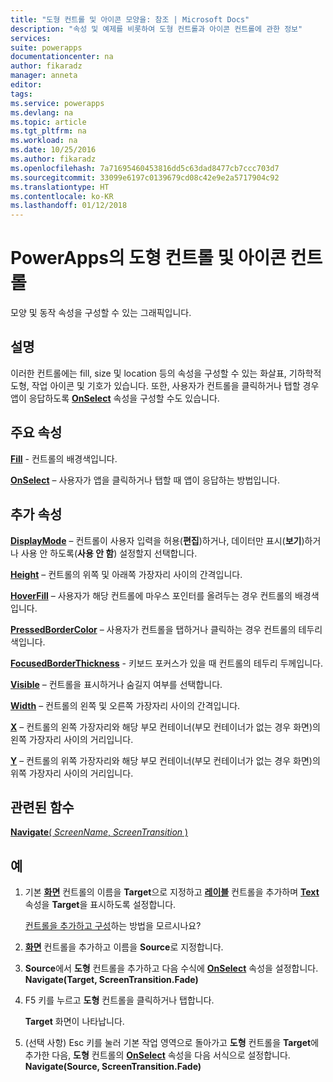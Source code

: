 ```yaml
---
title: "도형 컨트롤 및 아이콘 모양을: 참조 | Microsoft Docs"
description: "속성 및 예제를 비롯하여 도형 컨트롤과 아이콘 컨트롤에 관한 정보"
services: 
suite: powerapps
documentationcenter: na
author: fikaradz
manager: anneta
editor: 
tags: 
ms.service: powerapps
ms.devlang: na
ms.topic: article
ms.tgt_pltfrm: na
ms.workload: na
ms.date: 10/25/2016
ms.author: fikaradz
ms.openlocfilehash: 7a71695460453816dd5c63dad8477cb7ccc703d7
ms.sourcegitcommit: 33099e6197c0139679cd08c42e9e2a5717904c92
ms.translationtype: HT
ms.contentlocale: ko-KR
ms.lasthandoff: 01/12/2018
---
```

# <a name="shape-controls-and-icon-controls-in-powerapps"></a>PowerApps의 도형 컨트롤 및 아이콘 컨트롤
모양 및 동작 속성을 구성할 수 있는 그래픽입니다.

## <a name="description"></a>설명
이러한 컨트롤에는 fill, size 및 location 등의 속성을 구성할 수 있는 화살표, 기하학적 도형, 작업 아이콘 및 기호가 있습니다. 또한, 사용자가 컨트롤을 클릭하거나 탭할 경우 앱이 응답하도록 **[OnSelect](properties-core.md)** 속성을 구성할 수도 있습니다.

## <a name="key-properties"></a>주요 속성
**[Fill](properties-color-border.md)** - 컨트롤의 배경색입니다.

**[OnSelect](properties-core.md)** – 사용자가 앱을 클릭하거나 탭할 때 앱이 응답하는 방법입니다.

## <a name="additional-properties"></a>추가 속성
**[DisplayMode](properties-core.md)** – 컨트롤이 사용자 입력을 허용(**편집**)하거나, 데이터만 표시(**보기**)하거나 사용 안 하도록(**사용 안 함**) 설정할지 선택합니다.

**[Height](properties-size-location.md)** – 컨트롤의 위쪽 및 아래쪽 가장자리 사이의 간격입니다.

**[HoverFill](properties-color-border.md)** – 사용자가 해당 컨트롤에 마우스 포인터를 올려두는 경우 컨트롤의 배경색입니다.

**[PressedBorderColor](properties-color-border.md)** – 사용자가 컨트롤을 탭하거나 클릭하는 경우 컨트롤의 테두리 색입니다.

**[FocusedBorderThickness](properties-color-border.md)** - 키보드 포커스가 있을 때 컨트롤의 테두리 두께입니다.

**[Visible](properties-core.md)** – 컨트롤을 표시하거나 숨길지 여부를 선택합니다.

**[Width](properties-size-location.md)** – 컨트롤의 왼쪽 및 오른쪽 가장자리 사이의 간격입니다.

**[X](properties-size-location.md)** – 컨트롤의 왼쪽 가장자리와 해당 부모 컨테이너(부모 컨테이너가 없는 경우 화면)의 왼쪽 가장자리 사이의 거리입니다.

**[Y](properties-size-location.md)** – 컨트롤의 위쪽 가장자리와 해당 부모 컨테이너(부모 컨테이너가 없는 경우 화면)의 위쪽 가장자리 사이의 거리입니다.

## <a name="related-functions"></a>관련된 함수
[**Navigate**( *ScreenName*, *ScreenTransition* )](../functions/function-navigate.md)

## <a name="example"></a>예
1. 기본 **[화면](control-screen.md)** 컨트롤의 이름을 **Target**으로 지정하고 **[레이블](control-text-box.md)** 컨트롤을 추가하며 **[Text](properties-core.md)** 속성을 **Target**을 표시하도록 설정합니다.
   
    [컨트롤을 추가하고 구성](../add-configure-controls.md)하는 방법을 모르시나요?
2. **[화면](control-screen.md)** 컨트롤을 추가하고 이름을 **Source**로 지정합니다.
3. **Source**에서 **도형** 컨트롤을 추가하고 다음 수식에 **[OnSelect](properties-core.md)** 속성을 설정합니다.
   <br>**Navigate(Target, ScreenTransition.Fade)**
4. F5 키를 누르고 **도형** 컨트롤을 클릭하거나 탭합니다.
   
    **Target** 화면이 나타납니다.
5. (선택 사항) Esc 키를 눌러 기본 작업 영역으로 돌아가고 **도형** 컨트롤을 **Target**에 추가한 다음, **도형** 컨트롤의 **[OnSelect](properties-core.md)** 속성을 다음 서식으로 설정합니다.
   <br>**Navigate(Source, ScreenTransition.Fade)**

